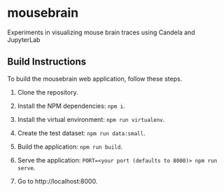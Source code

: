 # mousebrain
Experiments in visualizing mouse brain traces using Candela and JupyterLab

## Build Instructions

To build the mousebrain web application, follow these steps.

1. Clone the repository.

2. Install the NPM dependencies: `npm i`.

3. Install the virtual environment: `npm run virtualenv`.

4. Create the test dataset: `npm run data:small`.

5. Build the application: `npm run build`.

6. Serve the application: `PORT=<your port (defaults to 8000)> npm run serve`.

7. Go to http://localhost:8000.
